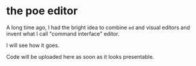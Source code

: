 # the poe editor

A long time ago, I had the bright idea to combine `ed`
and visual editors and invent what I call "command interface"
editor.

I will see how it goes.

Code will be uploaded here as soon as it looks presentable.
